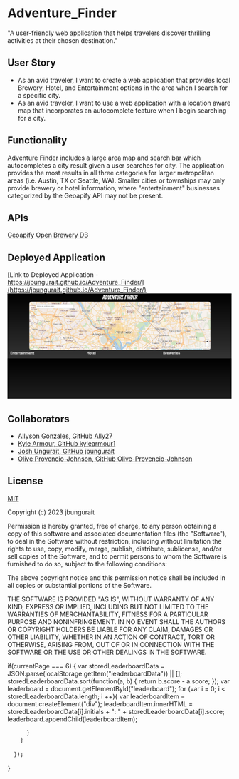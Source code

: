 # Adventure_Finder

"A user-friendly web application that helps travelers discover thrilling activities at their chosen destination."

## User Story 
- As an avid traveler, I want to create a web application that provides local Brewery, Hotel, and Entertainment options in the area when I search for a specific city.  
- As an avid traveler, I want to use a web application with a location aware map that incorporates an autocomplete feature when I begin searching for a city. 


## Functionality
Adventure Finder includes a large area map and search bar which autocompletes a city result given a user searches for city. The application provides the most results in all three categories for larger metropolitan areas (i.e. Austin, TX or Seattle, WA). Smaller cities or townships may only provide brewery or hotel information, where "entertainment" businesses categorized by the Geoapify API may not be present. 

## APIs
[Geoapify](https://www.geoapify.com/)
[Open Brewery DB](https://www.openbrewerydb.org/)


## Deployed Application 
[Link to Deployed Application - https://jbungurait.github.io/Adventure_Finder/](https://jbungurait.github.io/Adventure_Finder/)
![Screenshot of Deployed Application](/assets/images/screenshot.jpg)


## Collaborators
- [Allyson Gonzales, GitHub Ally27](https://github.com/Ally27)
- [Kyle Armour, GitHub kylearmour1](https://github.com/kylearmour1)
- [Josh Ungurait, GitHub jbungurait](https://github.com/jbungurait/Adventure_Finder)
- [Olive Provencio-Johnson, GitHub Olive-Provencio-Johnson](https://github.com/Olive-Provencio-Johnson)


## License

[MIT](https://choosealicense.com/licenses/mit/)

Copyright (c) 2023 jbungurait

Permission is hereby granted, free of charge, to any person obtaining a copy
of this software and associated documentation files (the "Software"), to deal
in the Software without restriction, including without limitation the rights
to use, copy, modify, merge, publish, distribute, sublicense, and/or sell
copies of the Software, and to permit persons to whom the Software is
furnished to do so, subject to the following conditions:

The above copyright notice and this permission notice shall be included in all
copies or substantial portions of the Software.

THE SOFTWARE IS PROVIDED "AS IS", WITHOUT WARRANTY OF ANY KIND, EXPRESS OR
IMPLIED, INCLUDING BUT NOT LIMITED TO THE WARRANTIES OF MERCHANTABILITY,
FITNESS FOR A PARTICULAR PURPOSE AND NONINFRINGEMENT. IN NO EVENT SHALL THE
AUTHORS OR COPYRIGHT HOLDERS BE LIABLE FOR ANY CLAIM, DAMAGES OR OTHER
LIABILITY, WHETHER IN AN ACTION OF CONTRACT, TORT OR OTHERWISE, ARISING FROM,
OUT OF OR IN CONNECTION WITH THE SOFTWARE OR THE USE OR OTHER DEALINGS IN THE
SOFTWARE.

  if(currentPage === 6) {
          var storedLeaderboardData = JSON.parse(localStorage.getItem("leaderboardData")) || [];
          storedLeaderboardData.sort(function(a, b) {
            return b.score - a.score;
          });
          var leaderboard = document.getElementById("leaderboard");
          for (var i = 0; i < storedLeaderboardData.length; i ++){
            var leaderboardItem = document.createElement("div");
            leaderboardItem.innerHTML = storedLeaderboardData[i].initials + ": " + storedLeaderboardData[i].score;
            leaderboard.appendChild(leaderboardItem);
            
          }
        }
       
      });
      
    }